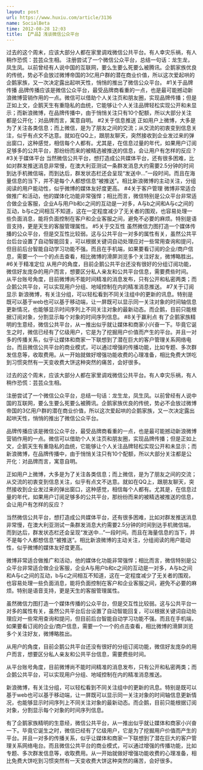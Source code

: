 ```yaml
---
layout: post
url: https://www.huxiu.com/article/3136
name: SocialBeta
time: 2012-08-28 12:03
title: 【产品】浅谈微信公众平台
---
```

过去的这个周末，应该大部分人都在家里调戏微信公共平台。有人幸灾乐祸，有人稍作恐慌：芸芸众生相。 注册尝试了一个微信公众平台，总结一句话：龙生龙，凤生凤。以前曾经有人说中国的互联网，要么生要么死要么被腾讯。企鹅家族优良的传统，势必不会放过微博帝国的3亿用户群的潜在商业价值，所以这次爱起哄的企鹅家族，又一次决定露出起哄天性，悄悄的推出了微信公众平台。 #1关于品牌传播 品牌传播应该是微信公众平台，最受品牌商看重的一点，也是最可能撼动新浪微博营销作用的一点。微信可以借助个人关注页和朋友圈，实现品牌传播；但是正如上文，企鹅天生有重隐私的血统，它能够让个人关注品牌轻松实现公开和未显示；而新浪微博，在品牌传播中，由于悄悄关注只有10个配额，所以大部分关注都是公开化：对品牌而言，寓意自明。 #2关于信息推送 正如用户上微博，大多是为了关注各类信息；而上微信，是为了朋友之间的交流；从交流的初衷变到信息关注，似乎有点文不达意。就如在QQ上，跟朋友聊天，突然接收到企业发过来的弹出窗口，这种感觉，相信每个人都有。尤其是，在信息过量的年代，如果用户订阅足够多的公共平台，那纷纷而来的被精选被推送的信息，会让用户有怎样的反应？ #3关于媒体平台 当然微信公共平台，想打造成公共媒体平台，还有很多困难，比如对群发推送消息非常慢，在澳大利亚测试一条群发消息大约需要2.5分钟的时间到达手机微信端，而到达后，群发状态栏还会呈现“发送中…”一段时间。而且在海量信息的当下，并不是每个人都想信息“被推送”。相比新浪微博的主动关注，分组阅读的用户能动性，似乎微博的媒体友好度更高。 #4关于客户管理 微博非常适合做推广和活动，他的媒体化功能非常强悍；相比而言，微信特别是公众平台非常适合做企业客服，企业A与用户b和c之间的互动是一对多，A与b之间和A与c之间的互动，b与c之间相互不知道，这在一定程度减少了无关者的围观，也容易处理一些负面消息，能将负面控制在客户和企业客服之间，避免不必要的麻烦。特别是语音支持，更是天生的客服管理属性。 #5关于交互性 虽然微信力图打造一个媒体传播的公众平台，但是交互性比较弱。这与公共平台一对多的属性有关，虽然公共平台后台设置了自动智能回复，可以根据关键词自动处理应对一些常用查询和提问，但目前后台智能自动学习功能不强。而且在手机端，如果要看订阅的企业/商户信息，需要一个一个的点击查看，相比微博的滑屏浏览多个关注好友，微博略胜出。 #6关于精准定位 从用户的角度，目前企鹅公共平台还没有很好的分组订阅功能，微信好友庞杂的用户而言，想要区分私人亲友和公共平台信息，需要费些时间。 从平台账号角度，目前微博尚不能时间精准的消息发布，只有公开和私密两类；而企鹅公共平台，可以实现用户分组、地域控制在内的精准消息推送。 #7关于订阅显示 新浪微博，有关注分组，可以轻松看到不同关注组中的更新的讯息。特别是既可以基于web也可以基于移动端，让一屏既可以显示同一关注对象的时间轴信息更新情况，也能够显示时间序列上不同关注对象的最新动态。而企鹅，目前只能根据订阅对象，分割显示每个对象的时间序列信息。 #8关于赢利点 有了企鹅家族精明的生意经，微信公共平台，从一推出似乎就让媒体和商家小兴奋一下。毕竟它诞生之时，微信已经有了亿级用户，它是为了挖掘用户价值而产生的平台。并且一对多的传播关系，似乎让媒体和商家一下联想到了潜在巨大的客户管理关系网络电台。而且微信公共平台的商业模式，可以通过增强的传播功能，比如专题、多次群发信息等，收取费用。从一开始就做好增强功能收费的心理准备，相比免费大饼吃到习惯突然有一天变收费大饼这种突然的痛苦，会好很多。

过去的这个周末，应该大部分人都在家里调戏微信公共平台。有人幸灾乐祸，有人稍作恐慌：芸芸众生相。

注册尝试了一个微信公众平台，总结一句话：龙生龙，凤生凤。以前曾经有人说中国的互联网，要么生要么死要么被腾讯。企鹅家族优良的传统，势必不会放过微博帝国的3亿用户群的潜在商业价值，所以这次爱起哄的企鹅家族，又一次决定露出起哄天性，悄悄的推出了微信公众平台。

品牌传播应该是微信公众平台，最受品牌商看重的一点，也是最可能撼动新浪微博营销作用的一点。微信可以借助个人关注页和朋友圈，实现品牌传播；但是正如上文，企鹅天生有重隐私的血统，它能够让个人关注品牌轻松实现公开和未显示；而新浪微博，在品牌传播中，由于悄悄关注只有10个配额，所以大部分关注都是公开化：对品牌而言，寓意自明。

正如用户上微博，大多是为了关注各类信息；而上微信，是为了朋友之间的交流；从交流的初衷变到信息关注，似乎有点文不达意。就如在QQ上，跟朋友聊天，突然接收到企业发过来的弹出窗口，这种感觉，相信每个人都有。尤其是，在信息过量的年代，如果用户订阅足够多的公共平台，那纷纷而来的被精选被推送的信息，会让用户有怎样的反应？

当然微信公共平台，想打造成公共媒体平台，还有很多困难，比如对群发推送消息非常慢，在澳大利亚测试一条群发消息大约需要2.5分钟的时间到达手机微信端，而到达后，群发状态栏还会呈现“发送中…”一段时间。而且在海量信息的当下，并不是每个人都想信息“被推送”。相比新浪微博的主动关注，分组阅读的用户能动性，似乎微博的媒体友好度更高。

微博非常适合做推广和活动，他的媒体化功能非常强悍；相比而言，微信特别是公众平台非常适合做企业客服，企业A与用户b和c之间的互动是一对多，A与b之间和A与c之间的互动，b与c之间相互不知道，这在一定程度减少了无关者的围观，也容易处理一些负面消息，能将负面控制在客户和企业客服之间，避免不必要的麻烦。特别是语音支持，更是天生的客服管理属性。

虽然微信力图打造一个媒体传播的公众平台，但是交互性比较弱。这与公共平台一对多的属性有关，虽然公共平台后台设置了自动智能回复，可以根据关键词自动处理应对一些常用查询和提问，但目前后台智能自动学习功能不强。而且在手机端，如果要看订阅的企业/商户信息，需要一个一个的点击查看，相比微博的滑屏浏览多个关注好友，微博略胜出。

从用户的角度，目前企鹅公共平台还没有很好的分组订阅功能，微信好友庞杂的用户而言，想要区分私人亲友和公共平台信息，需要费些时间。

从平台账号角度，目前微博尚不能时间精准的消息发布，只有公开和私密两类；而企鹅公共平台，可以实现用户分组、地域控制在内的精准消息推送。

新浪微博，有关注分组，可以轻松看到不同关注组中的更新的讯息。特别是既可以基于web也可以基于移动端，让一屏既可以显示同一关注对象的时间轴信息更新情况，也能够显示时间序列上不同关注对象的最新动态。而企鹅，目前只能根据订阅对象，分割显示每个对象的时间序列信息。

有了企鹅家族精明的生意经，微信公共平台，从一推出似乎就让媒体和商家小兴奋一下。毕竟它诞生之时，微信已经有了亿级用户，它是为了挖掘用户价值而产生的平台。并且一对多的传播关系，似乎让媒体和商家一下联想到了潜在巨大的客户管理关系网络电台。而且微信公共平台的商业模式，可以通过增强的传播功能，比如专题、多次群发信息等，收取费用。从一开始就做好增强功能收费的心理准备，相比免费大饼吃到习惯突然有一天变收费大饼这种突然的痛苦，会好很多。

